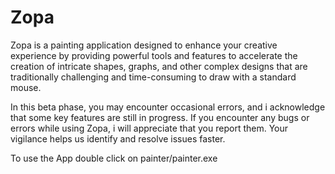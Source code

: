 # Zopa
Zopa is a painting application designed to enhance your creative experience by providing powerful tools and features to accelerate the creation of 
intricate shapes, graphs, and other complex designs that are traditionally challenging and time-consuming to draw with a standard mouse.

In this beta phase, you may encounter occasional errors, and i acknowledge that some key features are still in progress.
If you encounter any bugs or errors while using Zopa, i will appreciate that you report them. Your vigilance helps us identify and resolve issues faster.

To use the App double click on painter/painter.exe
